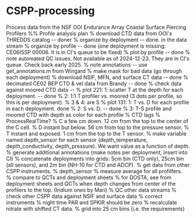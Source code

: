 # CSPP-processing
Process data from the NSF OOI Endurance Array Coastal Surface Piercing Profilers
%% Profile analysis plan
% download CTD data from OOI's THREDDS catalog -- doner
% organize by deployment -- done. in the data stream
% organize by profile -- done (one deployment is missing: CE06ISSP 00006. It is in CI's queue to be fixed)
% plot by profile -- done 
%   note automated QC issues. Not available as of 2024-12-23. They are in CI's queue. Check back early 2025.
%   note annotations -- use get_annotations.m from Wingard
%   make mask for bad data (go through each deployment)
% download NSIF, MFN, and surface CT data -- done
%   decimated CE02 BEP CTD & vel data from Brandy -- done
% check data against moored CTD data -- 
%   plot 221: 1: scatter T at the depth for each deployment. -- done 
%             2: 1:1 T profiler vs. moored (3 dots per profile, so this is per deployment). 
%             3 & 4: are S
%   plot 131: 1: T vs. D for each profile in each deployment. done
%             2: S vs. D. -- done
%             3: T-S profile and moored CTD with depth as color for each profile 
% CTD lags
%   ProcessRealTime?
%   C a few cm down. 12 cm from the top to the center of the C cell.
%   D instant but below. 56 cm from top to the pressure sensor. 
%   T instant and exposed. 1 cm from the top to the T sensor.
%   make variable named depth_sensor for each sensor (depth_temperature, depth_conductivity, depth_pressure). We want value as a function of depth. 
% generate additional annotations (make notes per deployment, insert into CI)
% concatenate deployments into grids: 5cm bin (CTD only), 25cm bin (all sensors), and 2m bin (NH-10 for CTD and ADCP).
% get data from other CSPP instruments.
% depth_sensor 
%   measure average for all profilfers.  
%   compare to QCTs and deployment sheets
%   for DOSTA, see from deployment sheets and QCTs when depth changes from center of the profilers to the top. (Iridium ones by Mari)
% QC other data streams
% check other CSPP data against NSIF and surface data
% correct instruments
%    night time PAR and SPKIR should be zero
%    recalculate nitrate with shifted CT data.
% grid into 25 cm bins (i.e. the requirements)
